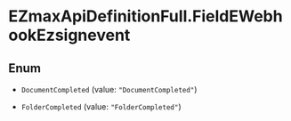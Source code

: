 # EZmaxApiDefinitionFull.FieldEWebhookEzsignevent

## Enum


* `DocumentCompleted` (value: `"DocumentCompleted"`)

* `FolderCompleted` (value: `"FolderCompleted"`)



